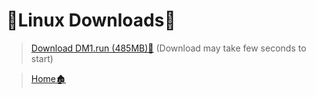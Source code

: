 <h1>🔨Linux Downloads🔨</h1>

>[Download DM1.run (485MB)📁](https://github.com/thusvill/dm-builds/raw/main/linux/DM1.run)
(Download may take few seconds to start)

>[Home🏚️](https://github.com/thusvill/dm-builds)
